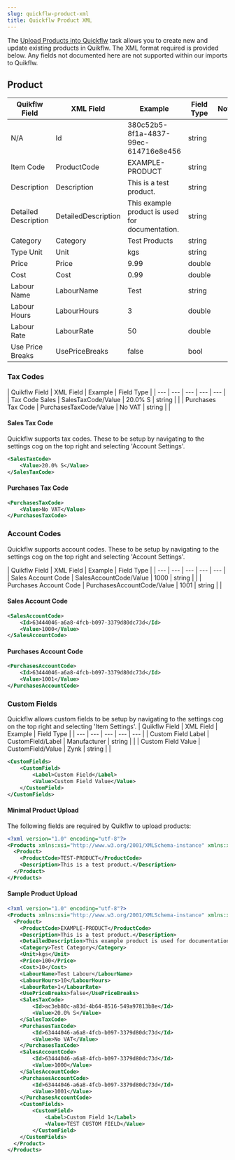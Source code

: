 ```yaml
---
slug: quickflw-product-xml
title: Quickflw Product XML
---
```

The [Upload Products into Quickflw]() task allows you to create new and update existing products in Quikflw. The XML format required is provided below. Any fields not documented here are not supported within our imports to Quikflw.

## Product

| Quikflw Field | XML Field | Example | Field Type | Notes |
| --- | --- | --- | --- | --- |
| N/A | Id | 380c52b5-8f1a-4837-99ec-614716e8e456 | string | |
| Item Code | ProductCode | EXAMPLE-PRODUCT | string | |
| Description | Description | This is a test product. | string |
| Detailed Description | DetailedDescription | This example product is used for documentation. | string | |
| Category | Category | Test Products | string | |
| Type Unit | Unit | kgs | string | |
| Price | Price | 9.99 | double | |
| Cost | Cost | 0.99 | double | |
| Labour Name | LabourName | Test | string | |
| Labour Hours | LabourHours | 3 | double | |
| Labour Rate | LabourRate | 50 | double | |
| Use Price Breaks | UsePriceBreaks | false | bool | |

### Tax Codes
| Quikflw Field | XML Field | Example | Field Type |
| --- | --- | --- | --- | --- |
| Tax Code Sales | SalesTaxCode/Value | 20.0% S | string | | 
| Purchases Tax Code | PurchasesTaxCode/Value | No VAT | string | | 

#### Sales Tax Code
Quickflw supports tax codes. These to be setup by navigating to the settings cog on the top right and selecting 'Account Settings'.

```xml
<SalesTaxCode>
    <Value>20.0% S</Value>
</SalesTaxCode>
```

#### Purchases Tax Code

```xml
<PurchasesTaxCode>
    <Value>No VAT</Value>
</PurchasesTaxCode>
```

### Account Codes
Quickflw supports account codes. These to be setup by navigating to the settings cog on the top right and selecting 'Account Settings'.

| Quikflw Field | XML Field | Example | Field Type |
| --- | --- | --- | --- | --- |
| Sales Account Code | SalesAccountCode/Value | 1000 | string | | 
| Purchases Account Code | PurchasesAccountCode/Value | 1001 | string | | 

#### Sales Account Code
```xml
<SalesAccountCode>
    <Id>63444046-a6a8-4fcb-b097-3379d80dc73d</Id>
    <Value>1000</Value>
</SalesAccountCode>
```

#### Purchases Account Code
```xml
<PurchasesAccountCode>
    <Id>63444046-a6a8-4fcb-b097-3379d80dc73d</Id>
    <Value>1001</Value>
</PurchasesAccountCode>
```

### Custom Fields
Quickflw allows custom fields to be setup by navigating to the settings cog on the top right and selecting 'Item Settings'.
| Quikflw Field | XML Field | Example | Field Type |
| --- | --- | --- | --- | --- |
| Custom Field Label | CustomField/Label | Manufacturer | string | | 
| Custom Field Value | CustomField/Value | Zynk | string | | 

```xml 
<CustomFields>
    <CustomField>
        <Label>Custom Field</Label>
        <Value>Custom Field Value</Value>
    </CustomField>
</CustomFields>
```
#### Minimal Product Upload
The following fields are required by Quikflw to upload products:
```xml
<?xml version="1.0" encoding="utf-8"?>
<Products xmlns:xsi="http://www.w3.org/2001/XMLSchema-instance" xmlns:xsd="http://www.w3.org/2001/XMLSchema">
  <Product>
    <ProductCode>TEST-PRODUCT</ProductCode>
    <Description>This is a test product.</Description>
  </Product>
</Products>
```

#### Sample Product Upload
```xml
<?xml version="1.0" encoding="utf-8"?>
<Products xmlns:xsi="http://www.w3.org/2001/XMLSchema-instance" xmlns:xsd="http://www.w3.org/2001/XMLSchema">
  <Product>
    <ProductCode>EXAMPLE-PRODUCT</ProductCode>
    <Description>This is a test product.</Description>
    <DetailedDescription>This example product is used for documentation.</DetailedDescription>
    <Category>Test Category</Category>
    <Unit>kgs</Unit>
    <Price>100</Price>
    <Cost>10</Cost>
    <LabourName>Test Labour</LabourName>
    <LabourHours>10</LabourHours>
    <LabourRate>1</LabourRate>
    <UsePriceBreaks>false</UsePriceBreaks>
    <SalesTaxCode>
        <Id>ac3eb80c-a83d-4b64-8516-549a97813b8e</Id>
        <Value>20.0% S</Value>
    </SalesTaxCode>
    <PurchasesTaxCode>
        <Id>63444046-a6a8-4fcb-b097-3379d80dc73d</Id>
        <Value>No VAT</Value>
    </PurchasesTaxCode>
    <SalesAccountCode>
        <Id>63444046-a6a8-4fcb-b097-3379d80dc73d</Id>
        <Value>1000</Value>
    </SalesAccountCode>
    <PurchasesAccountCode>
        <Id>63444046-a6a8-4fcb-b097-3379d80dc73d</Id>
        <Value>1001</Value>
    </PurchasesAccountCode>
    <CustomFields>
        <CustomField>
            <Label>Custom Field 1</Label>
            <Value>TEST CUSTOM FIELD</Value>
        </CustomField>
    </CustomFields>
  </Product>
</Products>
```
